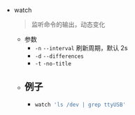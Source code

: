 - watch
  > 监听命令的输出，动态变化
	- 参数
		- `-n` `--interval` 刷新周期，默认 2s
		- `-d` `--differences`
		- `-t` `-no-title`
	- 例子
		-
		- ```bash
		  watch 'ls /dev | grep ttyUSB'
		  ```
